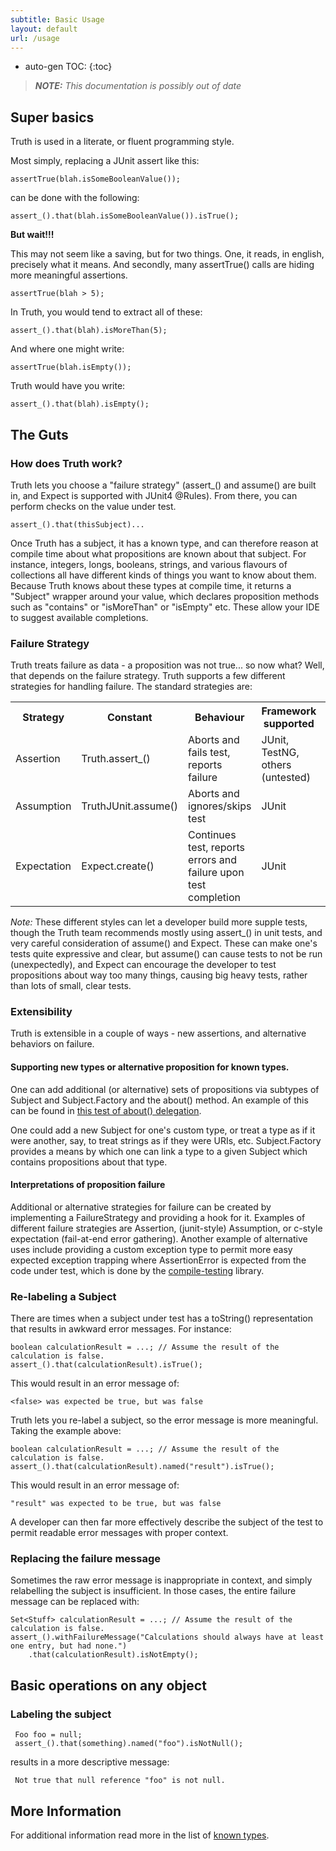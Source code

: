 ```yaml
---
subtitle: Basic Usage
layout: default
url: /usage
---
```


* auto-gen TOC:
{:toc}


> ***NOTE:*** *This documentation is possibly out of date*

## Super basics

Truth is used in a literate, or fluent programming style.

Most simply, replacing a JUnit assert like this:

    assertTrue(blah.isSomeBooleanValue());

can be done with the following:

    assert_().that(blah.isSomeBooleanValue()).isTrue();

**But wait!!!**

This may not seem like a saving, but for two things. One, it reads, in english,
precisely what it means. And secondly, many assertTrue() calls are hiding more
meaningful assertions.

    assertTrue(blah > 5);

In Truth, you would tend to extract all of these:

    assert_().that(blah).isMoreThan(5);

And where one might write:

    assertTrue(blah.isEmpty());

Truth would have you write:

    assert_().that(blah).isEmpty();

## The Guts

### How does Truth work?

Truth lets you choose a "failure strategy" (assert_() and assume() are built in,
and Expect is supported with JUnit4 @Rules). From there, you can perform checks
on the value under test.

    assert_().that(thisSubject)...

Once Truth has a subject, it has a known type, and can therefore reason at
compile time about what propositions are known about that subject. For instance,
integers, longs, booleans, strings, and various flavours of collections all have
different kinds of things you want to know about them. Because Truth knows about
these types at compile time, it returns a "Subject" wrapper around your value,
which declares proposition methods such as "contains" or "isMoreThan" or
"isEmpty" etc. These allow your IDE to suggest available completions.

### Failure Strategy

Truth treats failure as data - a proposition was not true... so now what? Well,
that depends on the failure strategy. Truth supports a few different strategies
for handling failure. The standard strategies are:

<table>
  <tr>
    <th>Strategy</th>
    <th>Constant</th>
    <th>Behaviour</th>
    <th>Framework supported</th>
    <th>Notes</th>
  </tr>
  <tr>
    <td>Assertion</td>
    <td>Truth.assert_()</td>
    <td>Aborts and fails test, reports failure</td>
    <td>JUnit, TestNG, others (untested)</td>
    <td />
  </tr>
  <tr>
    <td>Assumption</td>
    <td>TruthJUnit.assume()</td>
    <td>Aborts and ignores/skips test</td>
    <td>JUnit</td>
    <td />
  </tr>
  <tr>
    <td>Expectation</td>
    <td>Expect.create()</td>
    <td>Continues test, reports errors and failure upon test completion</td>
    <td>JUnit</td>
    <td>You must declare an @Rule per the ExpectTest</td>
  </tr>
</table>

*Note:* These different styles can let a developer build more supple tests,
though the Truth team recommends mostly using assert_() in unit tests, and very
careful consideration of assume() and Expect. These can make one's tests quite
expressive and clear, but assume() can cause tests to not be run (unexpectedly),
and Expect can encourage the developer to test propositions about way too many
things, causing big heavy tests, rather than lots of small, clear tests.

### Extensibility

Truth is extensible in a couple of ways - new assertions, and alternative
behaviors on failure.

#### Supporting new types or alternative proposition for known types.

One can add additional (or alternative) sets of propositions via subtypes of
Subject and Subject.Factory and the about() method. An example of this can be
found in [this test of about()
delegation](https://github.com/google/truth/blob/master/core/src/test/java/com/google/common/truth/delegation/DelegationTest.java).

One could add a new Subject for one's custom type, or treat a type as if it were
another, say, to treat strings as if they were URIs, etc. Subject.Factory
provides a means by which one can link a type to a given Subject which contains
propositions about that type.

#### Interpretations of proposition failure

Additional or alternative strategies for failure can be created by implementing
a FailureStrategy and providing a hook for it. Examples of different failure
strategies are Assertion, (junit-style) Assumption, or c-style expectation
(fail-at-end error gathering). Another example of alternative uses include
providing a custom exception type to permit more easy expected exception
trapping where AssertionError is expected from the code under test, which is
done by the [compile-testing](http://github.com/google/compile-testing) library.

### Re-labeling a Subject

There are times when a subject under test has a toString() representation that
results in awkward error messages. For instance:

    boolean calculationResult = ...; // Assume the result of the calculation is false.
    assert_().that(calculationResult).isTrue();

This would result in an error message of:

    <false> was expected be true, but was false

Truth lets you re-label a subject, so the error message is more meaningful.
Taking the example above:

    boolean calculationResult = ...; // Assume the result of the calculation is false.
    assert_().that(calculationResult).named("result").isTrue();

This would result in an error message of:

    "result" was expected to be true, but was false

A developer can then far more effectively describe the subject of the test to
permit readable error messages with proper context.

### Replacing the failure message

Sometimes the raw error message is inappropriate in context, and simply
relabelling the subject is insufficient. In those cases, the entire failure
message can be replaced with:

    Set<Stuff> calculationResult = ...; // Assume the result of the calculation is false.
    assert_().withFailureMessage("Calculations should always have at least one entry, but had none.")
        .that(calculationResult).isNotEmpty();

## Basic operations on any object

### Labeling the subject

     Foo foo = null;
     assert_().that(something).named("foo").isNotNull();

results in a more descriptive message:

     Not true that null reference "foo" is not null.

## More Information

For additional information read more in the list of [known types](known_types).
